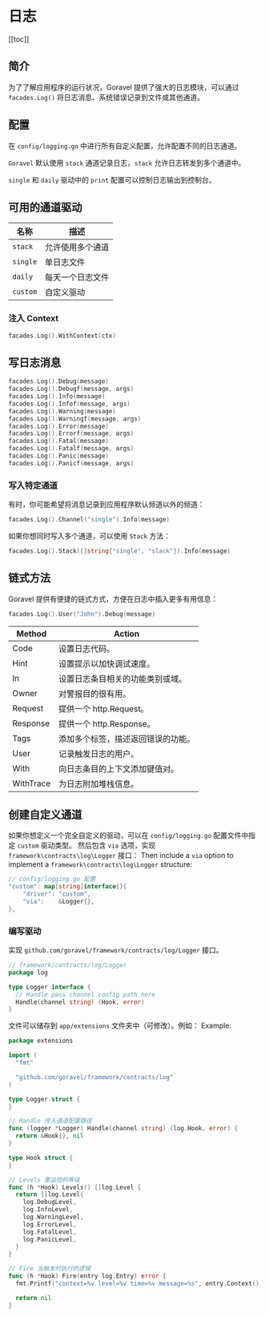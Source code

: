 # 日志

[[toc]]

## 简介

为了了解应用程序的运行状况，Goravel 提供了强大的日志模块，可以通过 `facades.Log()` 将日志消息、系统错误记录到文件或其他通道。

## 配置

在 `config/logging.go` 中进行所有自定义配置，允许配置不同的日志通道。

`Goravel` 默认使用 `stack` 通道记录日志，`stack` 允许日志转发到多个通道中。

`single` 和 `daily` 驱动中的 `print` 配置可以控制日志输出到控制台。

## 可用的通道驱动

| 名称       | 描述       |
| -------- | -------- |
| `stack`  | 允许使用多个通道 |
| `single` | 单日志文件    |
| `daily`  | 每天一个日志文件 |
| `custom` | 自定义驱动    |

### 注入 Context

```go
facades.Log().WithContext(ctx)
```

## 写日志消息

```go
facades.Log().Debug(message)
facades.Log().Debugf(message, args)
facades.Log().Info(message)
facades.Log().Infof(message, args)
facades.Log().Warning(message)
facades.Log().Warningf(message, args)
facades.Log().Error(message)
facades.Log().Errorf(message, args)
facades.Log().Fatal(message)
facades.Log().Fatalf(message, args)
facades.Log().Panic(message)
facades.Log().Panicf(message, args)
```

### 写入特定通道

有时，你可能希望将消息记录到应用程序默认频道以外的频道：

```go
facades.Log().Channel("single").Info(message)
```

如果你想同时写入多个通道，可以使用 `Stack` 方法：

```go
facades.Log().Stack([]string{"single", "slack"}).Info(message)
```

## 链式方法

Goravel 提供有便捷的链式方式，方便在日志中插入更多有用信息：

```go
facades.Log().User("John").Debug(message)
```

| Method    | Action                              |
| --------- | ----------------------------------- |
| Code      | 设置日志代码。                             |
| Hint      | 设置提示以加快调试速度。                        |
| In        | 设置日志条目相关的功能类别或域。                    |
| Owner     | 对警报目的很有用。                           |
| Request   | 提供一个 http.Request。  |
| Response  | 提供一个 http.Response。 |
| Tags      | 添加多个标签，描述返回错误的功能。                   |
| User      | 记录触发日志的用户。                          |
| With      | 向日志条目的上下文添加键值对。                     |
| WithTrace | 为日志附加堆栈信息。                          |

## 创建自定义通道

如果你想定义一个完全自定义的驱动，可以在 `config/logging.go` 配置文件中指定 `custom` 驱动类型。
然后包含 `via` 选项，实现 `framework\contracts\log\Logger` 接口：
Then include a `via` option to implement a `framework\contracts\log\Logger` structure:

```go
// config/logging.go 配置
"custom": map[string]interface{}{
    "driver": "custom",
    "via":    &Logger{},
},
```

### 编写驱动

实现 `github.com/goravel/framework/contracts/log/Logger` 接口。

```go
// framework/contracts/log/Logger
package log

type Logger interface {
  // Handle pass channel config path here
  Handle(channel string) (Hook, error)
}
```

文件可以储存到 `app/extensions` 文件夹中（可修改）。例如： Example:

```go
package extensions

import (
  "fmt"

  "github.com/goravel/framework/contracts/log"
)

type Logger struct {
}

// Handle 传入通道配置路径
func (logger *Logger) Handle(channel string) (log.Hook, error) {
  return &Hook{}, nil
}

type Hook struct {
}

// Levels 要监控的等级
func (h *Hook) Levels() []log.Level {
  return []log.Level{
    log.DebugLevel,
    log.InfoLevel,
    log.WarningLevel,
    log.ErrorLevel,
    log.FatalLevel,
    log.PanicLevel,
  }
}

// Fire 当触发时执行的逻辑
func (h *Hook) Fire(entry log.Entry) error {
  fmt.Printf("context=%v level=%v time=%v message=%s", entry.Context(), entry.Level(), entry.Time(), entry.Message())

  return nil
}
```
